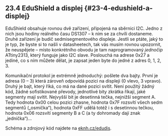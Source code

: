 ## 23.4 EduShield a displej {#23-4-edushield-a-displej}

EduShield obsahuje rovnou dvě zařízení, připojená na sběrnici I2C. Jedno z nich jsou hodiny reálného času DS1307 – k nim se za chvíli dostaneme. Druhé zařízení je budič sedmisegmentového displeje. Jestli se ptáte, jaký to je typ, že byste si to našli v datasheetech, tak vás musím rovnou upozornit, že neuspějete – místo konkrétního obvodu je tam naprogramovaný _jednočip_ ATtiny2313, který funguje jako I2C slave. Poslouchá na adrese 0x27 a jediné, co s ním můžete dělat, je zapsat jeden byte do jedné z adres 0, 1, 2, 3.

Komunikační protokol je extrémně jednoduchý: pošlete dva bajty. První je adresa (0 – 3) která zároveň odpovídá pozici na displeji (0 vlevo, 3 vpravo). Druhý je bajt, který říká, co má na dané pozici svítit. Není použitý žádný kód, žádné sofistikované převody, jednotlivé bity zkrátka říkají, jaké segmenty mají svítit. Nejvyšší bit je desetinná tečka, nejnižší segment A. Tedy hodnota 0x00 celou pozici zhasne, hodnota 0x7F rozsvítí všech sedm segmentů („osmička“), hodnota 0xFF udělá totéž i s desetinnou tečkou, hodnota 0x06 rozsvítí segmenty B a C (a ty dohromady dají znak „jednička“)…

Schéma a zdrojový kód najdete na [eknh.cz/edudis](https://eknh.cz/edudis).

